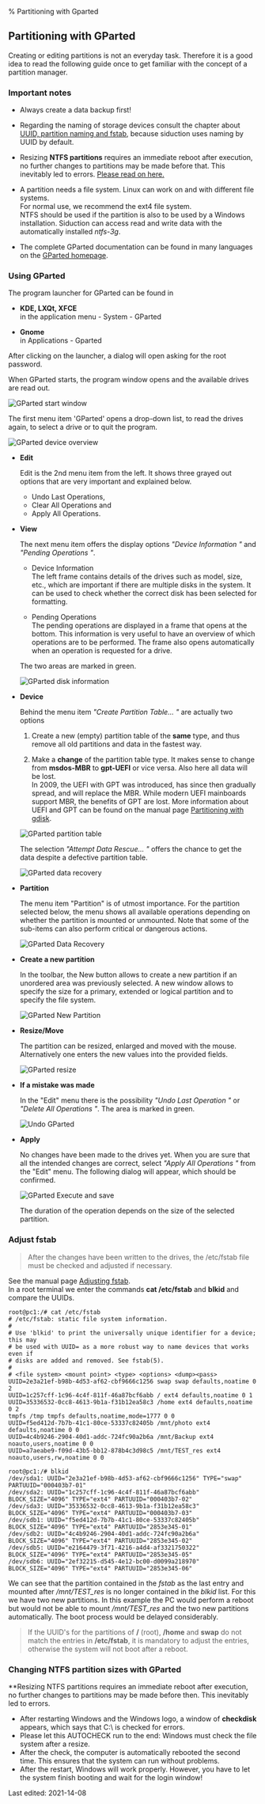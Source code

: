 % Partitioning with Gparted

## Partitioning with GParted

Creating or editing partitions is not an everyday task. Therefore it is a good idea to read the following guide once to get familiar with the concept of a partition manager.

### Important notes

+ Always create a data backup first!  

+ Regarding the naming of storage devices consult the chapter about [UUID, partition naming and fstab](0311-part-uuid_en.md#uuid---naming-of-block-devices), because siduction uses naming by UUID by default.

+ Resizing **NTFS partitions** requires an immediate reboot after execution, no further changes to partitions may be made before that. This inevitably led to errors.
[Please read on here.](0312-part-gparted_en.md#ntfs-partition-sizes-with-gparted-change)

+ A partition needs a file system. Linux can work on and with different file systems.  
  For normal use, we recommend the ext4 file system.  
  NTFS should be used if the partition is also to be used by a Windows installation. Siduction can access read and write data with the automatically installed *ntfs-3g*.  

+ The complete GParted documentation can be found in many languages on the [GParted homepage](https://gparted.org/documentation.php).

### Using GParted

The program launcher for GParted can be found in

+ **KDE, LXQt, XFCE**  
in the application menu - System - GParted

+ **Gnome**  
in Applications - Gparted

After clicking on the launcher, a dialog will open asking for the root password.

When GParted starts, the program window opens and the available drives are read out.

![GParted start window](./images/gparted/gparted00-en.png)

The first menu item 'GParted' opens a drop-down list, to read the drives again, to select a drive or to quit the program.

![GParted device overview](./images/gparted/gparted01-en.png)

+ **Edit**

    Edit is the 2nd menu item from the left. It shows three grayed out options that are very important and explained below.  
    + Undo Last Operations,  
    + Clear All Operations and  
    + Apply All Operations.

+ **View**

    The next menu item offers the display options *"Device Information "* and *"Pending Operations "*.

  + Device Information  
    The left frame contains details of the drives such as model, size, etc., which are important if there are multiple disks in the system. It can be used to check whether the correct disk has been selected for formatting.

  + Pending Operations  
    The pending operations are displayed in a frame that opens at the bottom. This information is very useful to have an overview of which operations are to be performed. The frame also opens automatically when an operation is requested for a drive.

  The two areas are marked in green.

    ![GParted disk information](./images/gparted/gparted02-en.png)

+ **Device**

  Behind the menu item *"Create Partition Table... "* are actually two options

  1. Create a new (empty) partition table of the **same** type, and thus remove all old partitions and data in the fastest way.

  2. Make a **change** of the partition table type. It makes sense to change from **msdos-MBR** to **gpt-UEFI** or vice versa. Also here all data will be lost.  
    In 2009, the UEFI with GPT was introduced, has since then gradually spread, and will replace the MBR. While modern UEFI mainboards support MBR, the benefits of GPT are lost.     More information about UEFI and GPT can be found on the manual page [Partitioning with gdisk](part-gdisk_en.md#partitioning-with-gdisk).

  ![GParted partition table](./images/gparted/gparted03-en.png)

  The selection *"Attempt Data Rescue... "* offers the chance to get the data despite a defective partition table.

  ![GParted data recovery](./images/gparted/gparted04-en.png)

+ **Partition**

  The menu item "Partition" is of utmost importance. For the partition selected below, the menu shows all available operations depending on whether the partition is mounted or unmounted.  Note that some of the sub-items can also perform critical or dangerous actions.

  ![GParted Data Recovery](./images/gparted/gparted07-en.png)

+ **Create a new partition**

  In the toolbar, the New button allows to create a new partition if an unordered area was previously selected. A new window allows to specify the size for a primary, extended or logical partition and to specify the file system.

  ![GParted New Partition](./images/gparted/gparted05-en.png)

+ **Resize/Move**

  The partition can be resized, enlarged and moved with the mouse. Alternatively one enters the new values into the provided fields.

  ![GParted resize](./images/gparted/gparted08-en.png)

+ **If a mistake was made**

  In the "Edit" menu there is the possibility *"Undo Last Operation "* or *"Delete All Operations "*. The area is marked in green.

  ![Undo GParted](./images/gparted/gparted06-en.png)

+ **Apply**

  No changes have been made to the drives yet. When you are sure that all the intended changes are correct, select *"Apply All Operations "* from the "Edit" menu. The following dialog will appear, which should be confirmed.

  ![GParted Execute and save](./images/gparted/gparted09-en.png)

  The duration of the operation depends on the size of the selected partition.

### Adjust fstab

> After the changes have been written to the drives, the /etc/fstab file must be checked and adjusted if necessary.


See the manual page [Adjusting fstab](0311-part-uuid_en.md#the-fstab).  
In a root terminal we enter the commands **cat /etc/fstab** and **blkid** and compare the UUIDs.

~~~
root@pc1:/# cat /etc/fstab
# /etc/fstab: static file system information.
#
# Use 'blkid' to print the universally unique identifier for a device; this may
# be used with UUID= as a more robust way to name devices that works even if
# disks are added and removed. See fstab(5).
#
# <file system> <mount point> <type> <options> <dump><pass>
UUID=2e3a21ef-b98b-4d53-af62-cbf9666c1256 swap swap defaults,noatime 0 2
UUID=1c257cff-1c96-4c4f-811f-46a87bcf6abb / ext4 defaults,noatime 0 1
UUID=35336532-0cc8-4613-9b1a-f31b12ea58c3 /home ext4 defaults,noatime 0 2
tmpfs /tmp tmpfs defaults,noatime,mode=1777 0 0
UUID=f5ed412d-7b7b-41c1-80ce-53337c82405b /mnt/photo ext4 defaults,noatime 0 0
UUID=4c4b9246-2904-40d1-addc-724fc90a2b6a /mnt/Backup ext4 noauto,users,noatime 0 0
UUID=a7aeabe9-f09d-43b5-bb12-878b4c3d98c5 /mnt/TEST_res ext4 noauto,users,rw,noatime 0 0
~~~

~~~
root@pc1:/# blkid
/dev/sda1: UUID="2e3a21ef-b98b-4d53-af62-cbf9666c1256" TYPE="swap" PARTUUID="000403b7-01"
/dev/sda2: UUID="1c257cff-1c96-4c4f-811f-46a87bcf6abb" BLOCK_SIZE="4096" TYPE="ext4" PARTUUID="000403b7-02"
/dev/sda3: UUID="35336532-0cc8-4613-9b1a-f31b12ea58c3" BLOCK_SIZE="4096" TYPE="ext4" PARTUUID="000403b7-03"
/dev/sdb1: UUID="f5ed412d-7b7b-41c1-80ce-53337c82405b" BLOCK_SIZE="4096" TYPE="ext4" PARTUUID="2853e345-01"
/dev/sdb2: UUID="4c4b9246-2904-40d1-addc-724fc90a2b6a" BLOCK_SIZE="4096" TYPE="ext4" PARTUUID="2853e345-02"
/dev/sdb5: UUID="e2164479-3f71-4216-a4d4-af3321750322" BLOCK_SIZE="4096" TYPE="ext4" PARTUUID="2853e345-05"
/dev/sdb6: UUID="2ef32215-d545-4e12-bc00-d0099a218970" BLOCK_SIZE="4096" TYPE="ext4" PARTUUID="2853e345-06"
~~~

We can see that the partition contained in the *fstab* as the last entry and mounted after */mnt/TEST_res* is no longer contained in the *blkid* list. For this we have two new partitions. In this example the PC would perform a reboot but would not be able to mount */mnt/TEST_res* and the two new partitions automatically. The boot process would be delayed considerably.

> If the UUID's for the partitions of **/** (root), **/home** and **swap** do not match the entries in **/etc/fstab**, it is mandatory to adjust the entries, otherwise the system will not boot after a reboot.

### Changing NTFS partition sizes with GParted

**Resizing NTFS partitions requires an immediate reboot after execution, no further changes to partitions may be made before then. This inevitably led to errors.

* After restarting Windows and the Windows logo, a window of **checkdisk** appears, which says that C:\\ is checked for errors.
* Please let this AUTOCHECK run to the end: Windows must check the file system after a resize.
* After the check, the computer is automatically rebooted the second time. This ensures that the system can run without problems.
* After the restart, Windows will work properly. However, you have to let the system finish booting and wait for the login window!

<div id="rev">Last edited: 2021-14-08</div>
